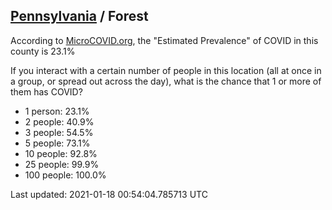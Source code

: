
## [Pennsylvania](/united-states/pennsylvania) / Forest

According to [MicroCOVID.org](http://microcovid.org),
the "Estimated Prevalence" of COVID in this county is 23.1%

If you interact with a certain number of people in this location
(all at once in a group, or spread out across the day), what is the chance that
1 or more of them has COVID?

- 1 person: 23.1%
- 2 people: 40.9%
- 3 people: 54.5%
- 5 people: 73.1%
- 10 people: 92.8%
- 25 people: 99.9%
- 100 people: 100.0%

Last updated: 2021-01-18 00:54:04.785713 UTC
